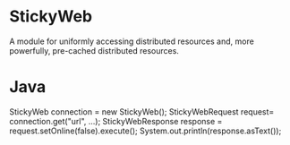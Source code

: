 StickyWeb
=========

A module for uniformly accessing distributed resources and, more powerfully, pre-cached distributed resources.


Java
====

  StickyWeb connection = new StickyWeb();
  StickyWebRequest request= connection.get("url", ...);
  StickyWebResponse response = request.setOnline(false).execute();
  System.out.println(response.asText());
